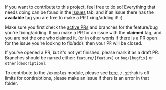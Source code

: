 If you want to contribute to this project, feel free to do so! Everything that needs doing can be found in
the [Issues](https://github.com/seailz/discord.jv/issues) tab,
and if an issue there has the **available** tag you are free to make a PR fixing/adding it! :)

Make sure you first check the [active PRs](https://github.com/seailz/discord.jv/pulls) and branches for the feature/bug
you're fixing/adding.
If you make a PR for an issue with the **claimed** tag, and you are not the one who claimed it, (or in other words if
there is a PR open for the issue you're looking to fix/add), then your PR will be closed.

If you've opened a PR, but it's not yet finished, please mark it as a draft PR.
Branches should be named either:
`feature/[feature]`
or
`bug/[bugfix]`
or
`other[description]`.

To contribute to the `/examples` module, please see [here](https://github.com/discord-jv/discord.jv/tree/main/examples).
`/.github` is off limits for contirubtions, please make an issue if there is an error in that folder.

